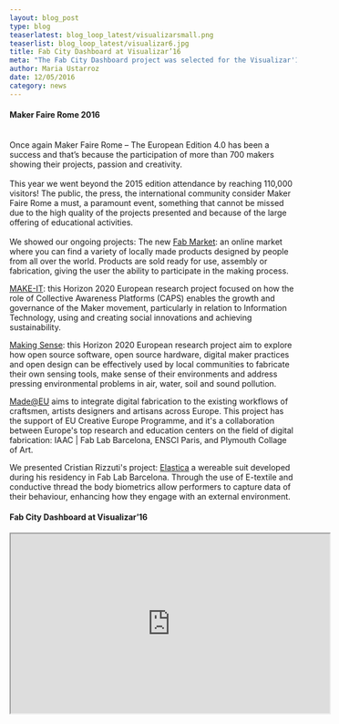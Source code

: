 ```yaml
---
layout: blog_post
type: blog
teaserlatest: blog_loop_latest/visualizarsmall.png
teaserlist: blog_loop_latest/visualizar6.jpg
title: Fab City Dashboard at Visualizar’16
meta: "The Fab City Dashboard project was selected for the Visualizar'16 International Workshop, titled Ciudades abiertas, Open Cities. It will will take place from September 26th to October 5th. During ten days, eight multidisciplinary teams will develop eight projects dealing with city data. Check it out."
author: Maria Ustarroz
date: 12/05/2016
category: news
---
```


<h4>Maker Faire Rome 2016</h4>
<br>
Once again Maker Faire Rome – The European Edition 4.0 has been a success and that’s because the participation of more than 700 makers showing their projects, passion and creativity.<br>
<br>
This year we went beyond the 2015 edition attendance by reaching 110,000 visitors! The public, the press, the international community consider Maker Faire Rome a must, a paramount event, something that cannot be missed due to the high quality of the projects presented and because of the large offering of educational activities.<br>
<br>
We showed our ongoing projects: 
The new <a href="http://market.fablabs.io/">Fab Market</a>: an online market where you can find a variety of locally made products designed by people from all over the world. Products are sold ready for use, assembly or fabrication, giving the user the ability to participate in the making process.

<a href="http://make-it.io/">MAKE-IT</a>: this Horizon 2020 European research project focused on how the role of Collective Awareness Platforms (CAPS) enables the growth and governance of the Maker movement, particularly in relation to Information Technology, using and creating social innovations and achieving sustainability. 

<a href="http://making-sense.eu/">Making Sense</a>: this Horizon 2020 European research project aim to explore how open source software, open source hardware, digital maker practices and open design can be effectively used by local communities to fabricate their own sensing tools, make sense of their environments and address pressing environmental problems in air, water, soil and sound pollution.

<a href="https://madeat.eu/">Made@EU</a> aims to integrate digital fabrication to the existing workflows of craftsmen, artists designers and artisans across Europe. This project has the support of EU Creative Europe Programme, and it's a collaboration between Europe's top research and education centers on the field of digital fabrication: IAAC | Fab Lab Barcelona, ENSCI Paris, and Plymouth Collage of Art. 

We presented Cristian Rizzuti's project: <a href="https://madeat.eu/cristian-rizzuti">Elastica</a> a wereable suit developed during his residency in Fab Lab Barcelona. Through the use of E-textile and conductive thread the body biometrics allow performers to capture data of their behaviour, enhancing how they engage with an external environment. 

<h4>Fab City Dashboard at Visualizar’16</h4>
<iframe width="560" height="315" src="https://www.youtube.com/embed/ehXkZ5dhtco" fram